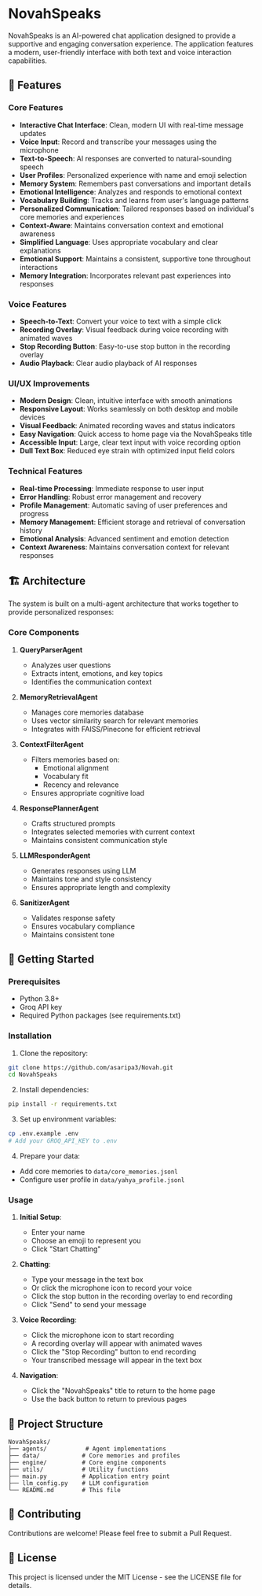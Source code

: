 # NovahSpeaks

NovahSpeaks is an AI-powered chat application designed to provide a supportive and engaging conversation experience. The application features a modern, user-friendly interface with both text and voice interaction capabilities.

## 🌟 Features

### Core Features
- **Interactive Chat Interface**: Clean, modern UI with real-time message updates
- **Voice Input**: Record and transcribe your messages using the microphone
- **Text-to-Speech**: AI responses are converted to natural-sounding speech
- **User Profiles**: Personalized experience with name and emoji selection
- **Memory System**: Remembers past conversations and important details
- **Emotional Intelligence**: Analyzes and responds to emotional context
- **Vocabulary Building**: Tracks and learns from user's language patterns
- **Personalized Communication**: Tailored responses based on individual's core memories and experiences
- **Context-Aware**: Maintains conversation context and emotional awareness
- **Simplified Language**: Uses appropriate vocabulary and clear explanations
- **Emotional Support**: Maintains a consistent, supportive tone throughout interactions
- **Memory Integration**: Incorporates relevant past experiences into responses

### Voice Features
- **Speech-to-Text**: Convert your voice to text with a simple click
- **Recording Overlay**: Visual feedback during voice recording with animated waves
- **Stop Recording Button**: Easy-to-use stop button in the recording overlay
- **Audio Playback**: Clear audio playback of AI responses

### UI/UX Improvements
- **Modern Design**: Clean, intuitive interface with smooth animations
- **Responsive Layout**: Works seamlessly on both desktop and mobile devices
- **Visual Feedback**: Animated recording waves and status indicators
- **Easy Navigation**: Quick access to home page via the NovahSpeaks title
- **Accessible Input**: Large, clear text input with voice recording option
- **Dull Text Box**: Reduced eye strain with optimized input field colors

### Technical Features
- **Real-time Processing**: Immediate response to user input
- **Error Handling**: Robust error management and recovery
- **Profile Management**: Automatic saving of user preferences and progress
- **Memory Management**: Efficient storage and retrieval of conversation history
- **Emotional Analysis**: Advanced sentiment and emotion detection
- **Context Awareness**: Maintains conversation context for relevant responses

## 🏗️ Architecture

The system is built on a multi-agent architecture that works together to provide personalized responses:

### Core Components

1. **QueryParserAgent**
   - Analyzes user questions
   - Extracts intent, emotions, and key topics
   - Identifies the communication context

2. **MemoryRetrievalAgent**
   - Manages core memories database
   - Uses vector similarity search for relevant memories
   - Integrates with FAISS/Pinecone for efficient retrieval

3. **ContextFilterAgent**
   - Filters memories based on:
     - Emotional alignment
     - Vocabulary fit
     - Recency and relevance
   - Ensures appropriate cognitive load

4. **ResponsePlannerAgent**
   - Crafts structured prompts
   - Integrates selected memories with current context
   - Maintains consistent communication style

5. **LLMResponderAgent**
   - Generates responses using LLM
   - Maintains tone and style consistency
   - Ensures appropriate length and complexity

6. **SanitizerAgent**
   - Validates response safety
   - Ensures vocabulary compliance
   - Maintains consistent tone

## 🚀 Getting Started

### Prerequisites
- Python 3.8+
- Groq API key
- Required Python packages (see requirements.txt)

### Installation

1. Clone the repository:
```bash
git clone https://github.com/asaripa3/Novah.git
cd NovahSpeaks
```

2. Install dependencies:
```bash
pip install -r requirements.txt
```

3. Set up environment variables:
```bash
cp .env.example .env
# Add your GROQ_API_KEY to .env
```

4. Prepare your data:
- Add core memories to `data/core_memories.jsonl`
- Configure user profile in `data/yahya_profile.jsonl`

### Usage

1. **Initial Setup**:
   - Enter your name
   - Choose an emoji to represent you
   - Click "Start Chatting"

2. **Chatting**:
   - Type your message in the text box
   - Or click the microphone icon to record your voice
   - Click the stop button in the recording overlay to end recording
   - Click "Send" to send your message

3. **Voice Recording**:
   - Click the microphone icon to start recording
   - A recording overlay will appear with animated waves
   - Click the "Stop Recording" button to end recording
   - Your transcribed message will appear in the text box

4. **Navigation**:
   - Click the "NovahSpeaks" title to return to the home page
   - Use the back button to return to previous pages

## 📁 Project Structure

```
NovahSpeaks/
├── agents/           # Agent implementations
├── data/            # Core memories and profiles
├── engine/          # Core engine components
├── utils/           # Utility functions
├── main.py          # Application entry point
├── llm_config.py    # LLM configuration
└── README.md        # This file
```

## 🤝 Contributing

Contributions are welcome! Please feel free to submit a Pull Request.

## 📄 License

This project is licensed under the MIT License - see the LICENSE file for details.

